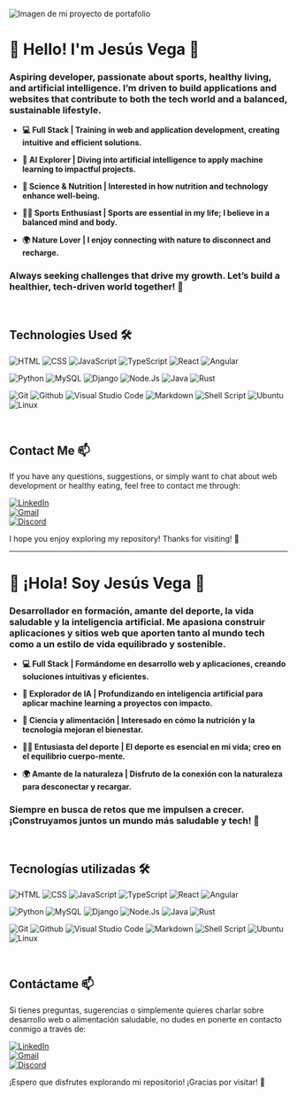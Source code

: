 ![Imagen de mi proyecto de portafolio](blob:https://github.com/8b356105-8200-4465-a89e-7056f1a69d8c)
# 🌱 Hello! I'm Jesús Vega 👋
### Aspiring developer, passionate about sports, healthy living, and artificial intelligence. I’m driven to build applications and websites that contribute to both the tech world and a balanced, sustainable lifestyle.

-  **💻 Full Stack | Training in web and application development, creating intuitive and efficient solutions.**

-  **🤖 AI Explorer | Diving into artificial intelligence to apply machine learning to impactful projects.**

-  **🍎 Science & Nutrition | Interested in how nutrition and technology enhance well-being.**

-  **🏃‍♂️ Sports Enthusiast | Sports are essential in my life; I believe in a balanced mind and body.**

-  **🌍 Nature Lover | I enjoy connecting with nature to disconnect and recharge.**

### Always seeking challenges that drive my growth. Let’s build a healthier, tech-driven world together! 🚀



<br>



## Technologies Used 🛠️

![HTML](https://img.shields.io/badge/HTML-e34c26?style=flat&logo=html5&logoColor=white)  ![CSS](https://img.shields.io/badge/CSS-563d7c?&style=flat&logo=css3&logoColor=white)   ![JavaScript](https://img.shields.io/badge/JavaScript-F7DF1E?style=flat&logo=javascript&logoColor=black)  ![TypeScript](https://img.shields.io/badge/TypeScript-3178C6?style=flat&logo=typescript&logoColor=white) ![React](https://img.shields.io/badge/React-61DAFB?style=flat&logo=react&logoColor=black)  ![Angular](https://img.shields.io/badge/Angular-0F0F11?style=flat&logo=angular&logoColor=white) 

![Python](https://img.shields.io/badge/Python-14354C?style=flat&logo=python&logoColor=white) ![MySQL](https://img.shields.io/badge/MySQL-4479A1?style=flat&logo=mysql&logoColor=white) ![Django](https://img.shields.io/badge/Django-092E20?style=flat&logo=django&logoColor=white) ![Node.Js](https://img.shields.io/badge/Node.js-339933?style=flat&logo=node.js&logoColor=white) ![Java](https://img.shields.io/badge/Java-ED8B00?style=flat&logo=openjdk&logoColor=white) ![Rust](https://img.shields.io/badge/Rust-000000?style=flat&logo=rust&logoColor=white)                                                            
                                                                           
                     
![Git](https://img.shields.io/badge/-Git-05122A?style=flat&logo=git)
![Github](https://img.shields.io/badge/GitHub-181717?style=flat&logo=github&logoColor=white)
![Visual Studio Code](https://img.shields.io/badge/-Visual%20Studio%20Code-05122A?style=flat&logo=visual-studio-code&logoColor=007ACC)
![Markdown](https://img.shields.io/badge/Markdown-000000?style=flat&logo=markdown&logoColor=white) 
![Shell Script](https://img.shields.io/badge/Shell_Script-121011?style=flat&logo=gnu-bash&logoColor=white) 
![Ubuntu](https://img.shields.io/badge/Ubuntu-E95420?style=flat&logo=ubuntu&logoColor=white) 
![Linux](https://img.shields.io/badge/Linux-FCC624?style=flat&logo=linux&logoColor=black)



<br>



## Contact Me 📫

If you have any questions, suggestions, or simply want to chat about web development or healthy eating, feel free to contact me through:


[![LinkedIn](https://img.shields.io/badge/LinkedIn-white?style=for-the-badge&logo=linkedin&logoColor=white&labelColor=%230A66C2&color=%23363636)](https://www.linkedin.com/in/vegajesús)
</br>
[![Gmail](https://img.shields.io/badge/Email%20personal-white?style=for-the-badge&logo=gmail&logoColor=white&label=vegalopez.jesus%40gmail.com&labelColor=black&color=%23EA4335)](mailto:vegalopez.jesus@gmail.com)
</br>
[![Discord](https://img.shields.io/badge/Discord-5865F2?style=flat&logo=discord&logoColor=white)](https://discord.com)

I hope you enjoy exploring my repository! Thanks for visiting! 👋


------

# 🌱 ¡Hola! Soy Jesús Vega 👋
### Desarrollador en formación, amante del deporte, la vida saludable y la inteligencia artificial. Me apasiona construir aplicaciones y sitios web que aporten tanto al mundo tech como a un estilo de vida equilibrado y sostenible.


-  **💻 Full Stack | Formándome en desarrollo web y aplicaciones, creando soluciones intuitivas y eficientes.**

-  **🤖 Explorador de IA | Profundizando en inteligencia artificial para aplicar machine learning a proyectos con impacto.**

-  **🍎 Ciencia y alimentación | Interesado en cómo la nutrición y la tecnología mejoran el bienestar.**

-  **🏃‍♂️ Entusiasta del deporte | El deporte es esencial en mi vida; creo en el equilibrio cuerpo-mente.**

-  **🌍 Amante de la naturaleza | Disfruto de la conexión con la naturaleza para desconectar y recargar.**


### Siempre en busca de retos que me impulsen a crecer. ¡Construyamos juntos un mundo más saludable y tech! 🚀

<br>




## Tecnologías utilizadas 🛠️


![HTML](https://img.shields.io/badge/HTML-e34c26?style=flat&logo=html5&logoColor=white)  ![CSS](https://img.shields.io/badge/CSS-563d7c?&style=flat&logo=css3&logoColor=white)   ![JavaScript](https://img.shields.io/badge/JavaScript-F7DF1E?style=flat&logo=javascript&logoColor=black)  ![TypeScript](https://img.shields.io/badge/TypeScript-3178C6?style=flat&logo=typescript&logoColor=white) ![React](https://img.shields.io/badge/React-61DAFB?style=flat&logo=react&logoColor=black)  ![Angular](https://img.shields.io/badge/Angular-0F0F11?style=flat&logo=angular&logoColor=white) 

![Python](https://img.shields.io/badge/Python-14354C?style=flat&logo=python&logoColor=white) ![MySQL](https://img.shields.io/badge/MySQL-4479A1?style=flat&logo=mysql&logoColor=white) ![Django](https://img.shields.io/badge/Django-092E20?style=flat&logo=django&logoColor=white) ![Node.Js](https://img.shields.io/badge/Node.js-339933?style=flat&logo=node.js&logoColor=white) ![Java](https://img.shields.io/badge/Java-ED8B00?style=flat&logo=openjdk&logoColor=white) ![Rust](https://img.shields.io/badge/Rust-000000?style=flat&logo=rust&logoColor=white)                                                            
                                                                           
                     
![Git](https://img.shields.io/badge/-Git-05122A?style=flat&logo=git)
![Github](https://img.shields.io/badge/GitHub-181717?style=flat&logo=github&logoColor=white)
![Visual Studio Code](https://img.shields.io/badge/-Visual%20Studio%20Code-05122A?style=flat&logo=visual-studio-code&logoColor=007ACC)
![Markdown](https://img.shields.io/badge/Markdown-000000?style=flat&logo=markdown&logoColor=white) 
![Shell Script](https://img.shields.io/badge/Shell_Script-121011?style=flat&logo=gnu-bash&logoColor=white) 
![Ubuntu](https://img.shields.io/badge/Ubuntu-E95420?style=flat&logo=ubuntu&logoColor=white) 
![Linux](https://img.shields.io/badge/Linux-FCC624?style=flat&logo=linux&logoColor=black)



<br>




## Contáctame 📫


Si tienes preguntas, sugerencias o simplemente quieres charlar sobre desarrollo web o alimentación saludable, no dudes en ponerte en contacto conmigo a través de:

[![LinkedIn](https://img.shields.io/badge/LinkedIn-white?style=for-the-badge&logo=linkedin&logoColor=white&labelColor=%230A66C2&color=%23363636)](https://www.linkedin.com/in/vegajesús)
</br>
[![Gmail](https://img.shields.io/badge/Email%20personal-white?style=for-the-badge&logo=gmail&logoColor=white&label=vegalopez.jesus%40gmail.com&labelColor=black&color=%23EA4335)](mailto:vegalopez.jesus@gmail.com)
</br>
[![Discord](https://img.shields.io/badge/Discord-5865F2?style=flat&logo=discord&logoColor=white)](https://discord.com)
<br>


¡Espero que disfrutes explorando mi repositorio! ¡Gracias por visitar! 👋
